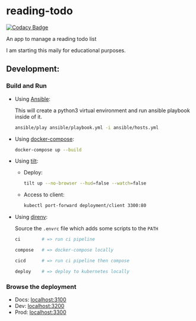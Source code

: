 # reading-todo

[![Codacy Badge](https://api.codacy.com/project/badge/Grade/0f1a98c217314d70a26c537a69e9daad)](https://www.codacy.com/manual/ammarnajjar/reading-todo?utm_source=github.com&utm_medium=referral&utm_content=ammarnajjar/reading-todo&utm_campaign=Badge_Grade)

An app to manage a reading todo list

I am starting this maily for educational purposes.

## Development:

### Build and Run

- Using [Ansible](https://docs.ansible.com/ansible/latest/user_guide/playbooks.html):

  This will create a python3 virtual environment and run ansible playbook inside of it.

  ```bash
  ansible/play ansible/playbook.yml -i ansible/hosts.yml
  ```

- Using [docker-compose](https://docs.docker.com/compose/):

  ```bash
  docker-compose up --build
  ```

- Using [tilt](https://tilt.dev/):

  - Deploy:

    ```bash
    tilt up --no-browser --hud=false --watch=false
    ```

  - Access to client:

    ```bash
    kubectl port-forward deployment/client 3300:80
    ```

- Using [direnv](https://github.com/direnv/direnv):

  Source the `.envrc` file which adds some scripts to the `PATH`

  ```bash
  ci        # => run ci pipeline

  compose   # => docker-compose locally

  cicd      # => run ci pipeline then compose

  deploy    # => deploy to kubernetes locally
  ```

### Browse the deployment

- Docs: [localhost:3100](http://localhost:3100/)
- Dev: [localhost:3200](http://localhost:3200/)
- Prod: [localhost:3300](http://localhost:3300/)
